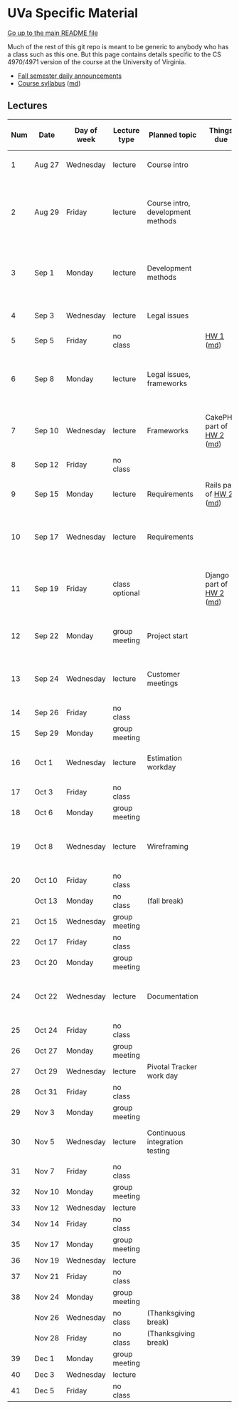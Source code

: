 UVa Specific Material
=====================

[Go up to the main README file](../README.html)

Much of the rest of this git repo is meant to be generic to anybody who has a class such as this one.  But this page contains details specific to the CS 4970/4971 version of the course at the University of Virginia.


- [Fall semester daily announcements](../slides/fall/daily-announcements.html)
- [Course syllabus][1] ([md][2])



Lectures
--------

| Num | Date        | Day of week | Lecture type  | Planned topic | Things due | Actual lecture progress (and recording) |
|-----|-------------|-------------|---------------|---------------|-------------|----------------------------|
| 1   | Aug&nbsp;27 | Wednesday   | lecture       | Course intro  || [01-intro][51], slides 0 to 7-7 ([recording][101]) |
| 2   | Aug&nbsp;29 | Friday      | lecture       | Course intro, development methods || [01-intro][51], slides 7-7 to 9-10 (end); [02-development-methods][52], slides 0 to 2-3 ([recording][102]) |
| 3   | Sep&nbsp;1  | Monday      | lecture       | Development methods || [02-development-methods][52], slides 3 to 7-5 (end) ([recording][103]) |
| 4   | Sep&nbsp;3  | Wednesday   | lecture       | Legal issues  || [03-legal][53], slides 0 to 4-9 ([recording][104]) |
| 5   | Sep&nbsp;5  | Friday      | no class      |               | [HW 1][20] ([md][21])|                                         |
| 6   | Sep&nbsp;8  | Monday      | lecture       | Legal issues, frameworks || [03-legal][53], slides 4-10 to 6-3 (end); [04-frameworks][54], slides 0 to 2-7 ([recording][105]) |
| 7   | Sep&nbsp;10 | Wednesday   | lecture       | Frameworks    | CakePHP part of [HW 2][22] ([md][23])| [04-frameworks][54], slides 2-8 to 7-5 (end) ([recording][106]) |
| 8   | Sep&nbsp;12 | Friday      | no class      |               || |
| 9   | Sep&nbsp;15 | Monday      | lecture       | Requirements  | Rails part of [HW 2][22] ([md][23]) | [05-requirements][55], slides 0 to 2-10 ([recording][107]) |
| 10  | Sep&nbsp;17 | Wednesday   | lecture       | Requirements || [05-requirements][55], slides 3-1 to 4-7 (end) ([recording][108]) |
| 11  | Sep&nbsp;19 | Friday      | class optional |               | Django part of [HW 2][22] ([md][23]) | Class is for those who have questions about the survey or the projects |
| 12  | Sep&nbsp;22 | Monday      | group meeting | Project start || [06-project-start][56], slides 0 to 4-16 (end) ([recording][109]) |
| 13  | Sep&nbsp;24 | Wednesday   | lecture       | Customer meetings || [07-customer-meetings][57], slides 0 to 4-5 (end) ([recording][110]) |
| 14  | Sep&nbsp;26 | Friday      | no class      |               || |
| 15  | Sep&nbsp;29 | Monday      | group meeting |               || Group meeting day |
| 16  | Oct&nbsp;1  | Wednesday   | lecture       | Estimation workday || [08-estimation][58], slides 0 to 6-2 (end) ([recording][111]) |
| 17  | Oct&nbsp;3  | Friday      | no class      |               || |
| 18  | Oct&nbsp;6  | Monday      | group meeting |               || |
| 19  | Oct&nbsp;8  | Wednesday   | lecture       | Wireframing   || [09-wireframing][59], slides 0 to 5-3 (end) ([recording][112]) |
| 20  | Oct&nbsp;10 | Friday      | no class      |               || |
|     | Oct&nbsp;13 | Monday      | no class      | (fall break)  || |
| 21  | Oct&nbsp;15 | Wednesday   | group meeting |               || |
| 22  | Oct&nbsp;17 | Friday      | no class      |               || |
| 23  | Oct&nbsp;20 | Monday      | group meeting |               || |
| 24  | Oct&nbsp;22 | Wednesday   | lecture       | Documentation || [10-documentation][60], slides 0 to 5-2 (end) ([recording][113]) |
| 25  | Oct&nbsp;24 | Friday      | no class      |               || |
| 26  | Oct&nbsp;27 | Monday      | group meeting |               || |
| 27  | Oct&nbsp;29 | Wednesday   | lecture       | Pivotal Tracker work day || See [here][80] for details |
| 28  | Oct&nbsp;31 | Friday      | no class      |               || |
| 29  | Nov&nbsp;3  | Monday      | group meeting |               || |
| 30  | Nov&nbsp;5  | Wednesday   | lecture       | Continuous integration testing || [11-ci-testing][61], slides 0 to 5-4 (end) ([recording][114]) |
| 31  | Nov&nbsp;7  | Friday      | no class      |               || |
| 32  | Nov&nbsp;10 | Monday      | group meeting |               || |
| 33  | Nov&nbsp;12 | Wednesday   | lecture       |               || |
| 34  | Nov&nbsp;14 | Friday      | no class      |               || |
| 35  | Nov&nbsp;17 | Monday      | group meeting |               || |
| 36  | Nov&nbsp;19 | Wednesday   | lecture       |               || |
| 37  | Nov&nbsp;21 | Friday      | no class      |               || |
| 38  | Nov&nbsp;24 | Monday      | group meeting |               || |
|     | Nov&nbsp;26 | Wednesday   | no class      | (Thanksgiving break) || |
|     | Nov&nbsp;28 | Friday      | no class      | (Thanksgiving break) || |
| 39  | Dec&nbsp;1  | Monday      | group meeting |               || |
| 40  | Dec&nbsp;3  | Wednesday   | lecture       |               || |
| 41  | Dec&nbsp;5  | Friday      | no class      |               || |


[1]: syllabus.html
[2]: syllabus.md

[20]: ../docs/hw-git.html
[21]: ../docs/hw-git.md
[22]: ../docs/hw-frameworks.html
[23]: ../docs/hw-frameworks.md

[51]: ../slides/fall/01-intro.html
[52]: ../slides/fall/02-development-methods.html
[53]: ../slides/fall/03-legal.html
[54]: ../slides/fall/04-frameworks.html
[55]: ../slides/fall/05-requirements.html
[56]: ../slides/fall/06-project-start.html
[57]: ../slides/fall/07-customer-meetings.html
[58]: ../slides/fall/08-estimation.html
[59]: ../slides/fall/09-wireframing.html
[60]: ../slides/fall/10-documentation.html
[61]: ../slides/fall/11-ci-testing.html

[80]: ../slides/fall/daily-announcements.html#pivotal

[101]: https://collab.itc.virginia.edu/access/content/group/54bcbf62-81cb-45bc-bf8c-c7d46467bba5/lectures/01-intro-1/01-intro-1.htm
[102]: https://collab.itc.virginia.edu/access/content/group/54bcbf62-81cb-45bc-bf8c-c7d46467bba5/lectures/02-dev-methods-1/02-dev-methods-1.htm
[103]: https://collab.itc.virginia.edu/access/content/group/54bcbf62-81cb-45bc-bf8c-c7d46467bba5/lectures/02-dev-methods-2/02-dev-methods-2.htm
[104]: https://collab.itc.virginia.edu/access/content/group/54bcbf62-81cb-45bc-bf8c-c7d46467bba5/lectures/03-legal-1/03-legal-1.htm
[105]: https://collab.itc.virginia.edu/access/content/group/54bcbf62-81cb-45bc-bf8c-c7d46467bba5/lectures/04-frameworks-1/04-frameworks-1.htm
[106]: https://collab.itc.virginia.edu/access/content/group/54bcbf62-81cb-45bc-bf8c-c7d46467bba5/lectures/04-frameworks-2/04-frameworks-2.htm
[107]: https://collab.itc.virginia.edu/access/content/group/54bcbf62-81cb-45bc-bf8c-c7d46467bba5/lectures/05-requirements-1/05-requirements-1.htm
[108]: https://collab.itc.virginia.edu/access/content/group/54bcbf62-81cb-45bc-bf8c-c7d46467bba5/lectures/05-requirements-2/05-requirements-2.htm
[109]: https://collab.itc.virginia.edu/access/content/group/54bcbf62-81cb-45bc-bf8c-c7d46467bba5/lectures/06-project-start-1/06-project-start-1.htm
[110]: https://collab.itc.virginia.edu/access/content/group/54bcbf62-81cb-45bc-bf8c-c7d46467bba5/lectures/07-customer-meetings-1/07-customer-meetings-1.htm
[111]: https://collab.itc.virginia.edu/access/content/group/54bcbf62-81cb-45bc-bf8c-c7d46467bba5/lectures/08-estimation/08-estimation.htm
[112]: https://collab.itc.virginia.edu/access/content/group/54bcbf62-81cb-45bc-bf8c-c7d46467bba5/lectures/09-wireframing/09-wireframing.htm
[113]: https://collab.itc.virginia.edu/access/content/group/54bcbf62-81cb-45bc-bf8c-c7d46467bba5/lectures/10-documentation/10-documentation.htm
[114]: https://collab.itc.virginia.edu/access/content/group/54bcbf62-81cb-45bc-bf8c-c7d46467bba5/lectures/11-ci-testing/11-ci-testing.htm
